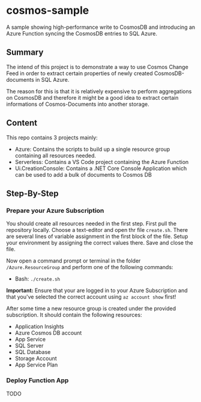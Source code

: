 # cosmos-sample
A sample showing high-performance write to CosmosDB and introducing an Azure Function syncing the CosmosDB entries to SQL Azure.

## Summary

The intend of this project is to demonstrate a way to use Cosmos Change Feed in order to extract certain properties of newly created CosmosDB-documents in SQL Azure.

The reason for this is that it is relatively expensive to perform aggregations on CosmosDB and therefore it might be a good idea to extract certain informations of Cosmos-Documents into another storage.

## Content

This repo contains 3 projects mainly:
- Azure: Contains the scripts to build up a single resource group containing all resources needed.
- Serverless: Contains a VS Code project containing the Azure Function
- Ui.CreationConsole: Contains a .NET Core Console Application which can be used to add a bulk of documents to Cosmos DB

## Step-By-Step

### Prepare your Azure Subscription

You should create all resources needed in the first step. First pull the repository locally. Choose a text-editor and open thr file `create.sh`. There are several lines of variable assignment in the first block of the file. Setup your environment by assigning the correct values there. Save and close the file.

Now open a command prompt or terminal in the folder `/Azure.ResourceGroup` and perform one of the following commands:

- Bash: `./create.sh`

**Important:** Ensure that your are logged in to your Azure Subscription and that you've selected the correct account using `az account show` first!

After some time a new resource group is created under the provided subscription. It should contain the following resources:

- Application Insights
- Azure Cosmos DB account
- App Service
- SQL Server
- SQL Database
- Storage Account
- App Service Plan

### Deploy Function App

TODO
